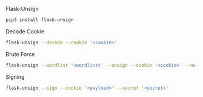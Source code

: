 Flask-Unsign
```bash
pip3 install flask-unsign
```

Decode Cookie
```bash
flask-unsign --decode --cookie '<cookie>'
```

Brute Force
```bash
flask-unsign --wordlist '<wordlist>' --unsign --cookie '<cookie>' --no-literal-eval
```

Signing
```bash
flask-unsign --sign --cookie "<payload>" --secret '<secret>'
```

